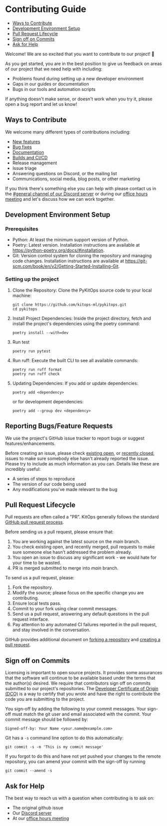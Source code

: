 # Contributing Guide

* [Ways to Contribute](#ways-to-contribute)
* [Development Environment Setup](#development-environment-setup)
* [Pull Request Lifecycle](#pull-request-lifecycle)
* [Sign off on Commits](#sign-off-on-commits)
* [Ask for Help](#ask-for-help)

Welcome! We are so excited that you want to contribute to our project! 💖

As you get started, you are in the best position to give us feedback on areas of our project that we need help with including:

* Problems found during setting up a new developer environment
* Gaps in our guides or documentation
* Bugs in our tools and automation scripts

If anything doesn't make sense, or doesn't work when you try it, please open a bug report and let us know!

## Ways to Contribute

We welcome many different types of contributions including:

* [New features](https://github.com/kitops-ml/pykitops/issues?q=is%3Aopen+is%3Aissue+label%3A%22good+first+issue%22)
* [Bug fixes](https://github.com/kitops-ml/pykitops/issues?q=is%3Aopen+is%3Aissue+label%3A%22good+first+issue%22)
* [Documentation](https://github.com/kitops-ml/pykitops/issues?q=is%3Aopen+is%3Aissue+label%3Adocumentation)
* [Builds and CI/CD](https://github.com/kitops-ml/pykitops/issues?q=is%3Aopen+is%3Aissue+label%3Abuild)
* Release management
* Issue triage
* Answering questions on Discord, or the mailing list
* Communications, social media, blog posts, or other marketing

If you think there's something else you can help with please contact us in the [#general channel of our Discord server](https://discord.gg/Tapeh8agYy) or during our [office hours meeting](https://github.com/jozu-ai/kitops/blob/main/GOVERNANCE.md#-meetings) and let's discuss how we can work together.

## Development Environment Setup

### Prerequisites

* Python: At least the minimum support version of Python.
* Poetry: Latest version. Installation instructions are available at https://python-poetry.org/docs/#installation.
* Git: Version control system for cloning the repository and managing code changes. Installation instructions are available at https://git-scm.com/book/en/v2/Getting-Started-Installing-Git.

### Setting up the project

1. Clone the Repository: Clone the PyKitOps source code to your local machine:

    ```shell
    git clone https://github.com/kitops-ml/pykitops.git
    cd pykitops
    ```

1. Install Project Dependencies: Inside the project directory, fetch and install the project's dependencies using the poetry command:

    ```shell
    poetry install --with=dev
    ```

1. Run test

    ```shell
    poetry run pytest
    ```

1. Run ruff: Execute the built CLI to see all available commands:

    ```shell
    poetry run ruff format
    poetry run ruff check
    ```

1. Updating Dependencies: If you add or update dependencies:

    ```shell
    poetry add <dependency>
    ```
    
    or for development dependencies:
    ```shell
    poetry add --group dev <dependency>
    ```

## Reporting Bugs/Feature Requests

We use the project's GitHub issue tracker to report bugs or suggest features/enhancements.

Before creating an issue, please check [existing open](https://github.com/kitops-ml/pykitops/issuess), or [recently closed](https://github.com/kitops-ml/pykitops/issues?utf8=%E2%9C%93&q=is%3Aissue%20is%3Aclosed%20), issues to make sure somebody else hasn't already 
reported the issue. Please try to include as much information as you can. Details like these are incredibly useful:

* A series of steps to reproduce
* The version of our code being used
* Any modifications you've made relevant to the bug

## Pull Request Lifecycle

Pull requests are often called a "PR". KitOps generally follows the standard [GitHub pull request process](https://docs.github.com/en/pull-requests/collaborating-with-pull-requests/proposing-changes-to-your-work-with-pull-requests/about-pull-requests).

Before sending us a pull request, please ensure that:

1. You are working against the latest source on the *main* branch.
2. You check existing open, and recently merged, pull requests to make sure someone else hasn't addressed the problem already.
3. You open an issue to discuss any significant work - we would hate for your time to be wasted.
4. PR is merged submitted to merge into *main* branch.

To send us a pull request, please:

1. Fork the repository.
2. Modify the source; please focus on the specific change you are contributing.
3. Ensure local tests pass.
4. Commit to your fork using clear commit messages.
5. Send us a pull request, answering any default questions in the pull request interface.
6. Pay attention to any automated CI failures reported in the pull request, and stay involved in the conversation.

GitHub provides additional document on [forking a repository](https://help.github.com/articles/fork-a-repo/) and 
[creating a pull request](https://help.github.com/articles/creating-a-pull-request/).

## Sign off on Commits

Licensing is important to open source projects. It provides some assurances that the software will continue to be available based under the terms that the author(s) desired. We require that contributors sign off on commits submitted to our project's repositories. The [Developer Certificate of Origin (DCO)](https://probot.github.io/apps/dco/) is a way to certify that you wrote and have the right to contribute the code you are submitting to the project.

You sign-off by adding the following to your commit messages. Your sign-off must match the git user and email associated with the commit. Your commit message should be followed by:

    Signed-off-by: Your Name <your.name@example.com>

Git has a `-s` command line option to do this automatically:

    git commit -s -m 'This is my commit message'

If you forgot to do this and have not yet pushed your changes to the remote
repository, you can amend your commit with the sign-off by running

    git commit --amend -s

## Ask for Help

The best way to reach us with a question when contributing is to ask on:

* The original github issue
* Our [Discord server](https://discord.gg/Tapeh8agYy)
* At our [office hours meeting](https://github.com/jozu-ai/kitops/blob/main/GOVERNANCE.md#-meetings)